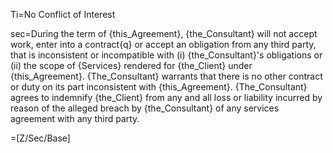 Ti=No Conflict of Interest

sec=During the term of {this_Agreement}, {the_Consultant} will not accept work, enter into a contract{q} or accept an obligation from any third party, that is inconsistent or incompatible with (i) {the_Consultant}'s obligations or (ii) the scope of {Services} rendered for {the_Client} under {this_Agreement}.  {The_Consultant} warrants that there is no other contract or duty on its part inconsistent with {this_Agreement}.  {The_Consultant} agrees to indemnify {the_Client} from any and all loss or liability incurred by reason of the alleged breach by {the_Consultant} of any services agreement with any third party.

=[Z/Sec/Base]